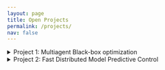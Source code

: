 ```yaml
---
layout: page
title: Open Projects
permalink: /projects/
nav: false
---
```


<details>
  <summary> Project 1: Multiagent Black-box optimization </summary>
  
Multiagent decision-making arises where a collection of agents collaborate to achieve a common goal. Such problems commonly arise in many smart infrastructure systems such as in collaborative robotics, vehicle fleets, eco industrial parks etc. Here each agent takes its own local decision, but the agent’s actions and decisions may be inter-dependent through common variables or shared constraints.  

Distributed optimization facilitate such a collection of agents to coordinate their actions to global optimality with only limited information sharing. Traditional distributed optimization methods requires detailed models in each subsystem. However, obtaining accurate models may be challenging in many complex engineering systems. Black-box optimization is a purely data-driven alternative that enables us to learn the optimum by interacting with the environment and observing the cost and constraints. Bayesian optimization (BO) is one such data-driven black-box optimization scheme, where the optimum is learned by sequentially interacting with the system. Despite the popularity of Bayesian optimization within AI and computer science domain, a decomposable Bayesian optimization framework for multi-agent systems has not been widely studied.

The main aim of this project is to develop a decomposable Bayesian optimization framework for multi-agent systems. Different decomposition strategies, as well as different Bayesian optimization schemes will be investigated, with application to a vehicle platooning problem and/or integrated energy system.

### Tasks
*	Literature study on distributed optimization and Bayesian optimization
*	Formulate a decomposable Bayesian optimization framework 
*	Investigate different decomposition strategies 
*	Perform simulation studies on a vehicle platooning problem.

### Prerequisites
*	Passionate about optimization and willingness to explore and learn new concepts 
*	Basic understanding of optimization (it would help if you have taken the 4DM20 course).


Please send me an e-mail at d.krishnamoorthy@tue.nl if you want to know more about this topic. 

### Reference:
1. Krishnamoorthy, D. and Paulson, J., 2023. Multi-agent Black-box Optimization using a Bayesian Approach to Alternating Direction Method of Multipliers, IFAC World Congress, Yokohama, Japan.
  
</details>

<details>
  <summary> Project 2: Fast Distributed Model Predictive Control 
 </summary>
  
  Multiagent decision-making occurs when a group of agents collaborates to achieve a shared objective. These scenarios commonly arise in smart infrastructure systems, including collaborative robotics, vehicle fleets, and eco-industrial parks. In such systems, autonomous operation necessitates distributed Model Predictive Control (MPC), where each agent makes decisions locally. However, these actions and decisions may be interconnected through shared variables or constraints.

Due to the interdependencies among subsystems, the MPC subproblems must communicate information to enable coordination. Consequently, whenever new information is received, the MPC problem needs to be solved again. In other words, distributed MPC requires multiple iterations or communication rounds to converge on the optimal solution. This iterative process presents a challenge for real-time control, where timely arrival of the solution is not only desirable but also crucial in many applications. For instance, consider the optimal coordination of autonomous vehicles at traffic intersections [1]. In this case, the coordination of MPCs in each vehicle must reach a solution within a specific timeframe.

While the subproblems solved between consecutive iterations are not identical, they only differ based on the newly received information from other agents. Leveraging this fact, this project will exploit the parametric sensitivities to efficiently compute the subproblem solution using solutions obtained from previous iterations, instead of repeatedly solving the numerical optimization problem at each iteration. Learning-based MPC methods to handle this challenge in distributed MPC will also be studied.

### Tasks
*	Literature study on distributed MPC
*	Formulate a distributed MPC problem and improve its computation time by exploiting its sensitivities
*	Perform a simulation study on a large-scale multi-agent system.

### Prerequisites
*	Passionate about MPC and optimization and willingness to explore and learn new concepts 
*	Basic understanding of optimization and MPC (it would help if you have taken these courses: 4DM20, 5LMB0)

Please send me an e-mail at d.krishnamoorthy@tue.nl if you want to know more about this topic, along with your CV and transcript of records. 

### References
1. Hult, Robert, et al. "Primal decomposition of the optimal coordination of vehicles at traffic intersections." 2016 IEEE 55th Conference on Decision and Control (CDC). IEEE, 2016.
2.  Krishnamoorthy, D. and Kungurtsev, V. (2022),  A Sensitivity Assisted Alternating Directions Method of Multipliers for Distributed Optimization, IEEE Conference on Decision and Control (CDC). 

</details>



